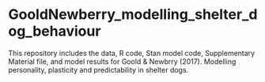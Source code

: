# GooldNewberry_modelling_shelter_dog_behaviour

This repository includes the data, R code, Stan model code, Supplementary Material file, and model results for Goold & Newbrry (2017). Modelling personality, plasticity and predictability in shelter dogs.

